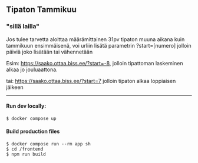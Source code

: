 ## Tipaton Tammikuu

### "sillä lailla"

Jos tulee tarvetta aloittaa määrämittainen 31pv tipaton
muuna aikana kuin tammikuun ensimmäisenä,
voi urliin lisätä parametrin ?start=[numero] jolloin
päiviä joko lisätään tai vähennetään

Esim: https://saako.ottaa.biss.ee/?start=-8,
jolloin tipattoman laskeminen alkaa jo jouluaattona.

tai: https://saako.ottaa.biss.ee/?start=7
jolloin tipaton alkaa loppiaisen jälkeen

---

#### Run dev locally:
    $ docker compose up

#### Build production files
    $ docker compose run --rm app sh
    $ cd /frontend
    $ npm run build